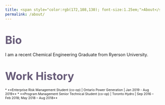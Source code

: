 ```yaml
---
title: <span style="color:rgb(172,108,130); font-size:1.25em;">About</span>
permalink: /about/
---
```

# <span style="color:rgb(104,92,121);font-size:1.25em;">Bio</span>
I am a recent Chemical Engineering Graduate from Ryerson University.

# <span style="color:rgb(104,92,121);font-size:1.25em;">Work History</span>
<span style="font-size:0.75em;">
* **Enterprise Risk Management Student (co-op) | Ontario Power Generation | Jan 2019 - Aug 2019**
* **Program Management Senior Technical Student (co-op) | Toronto Hydro | Sep 2016 – Feb 2018; May 2018 – Aug 2018**
